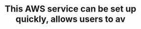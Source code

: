 ---
layout: answer
title: "This AWS service can be set up quickly, allows users to av"
blurb: "<p>The AWS Auto Scaling FAQ states each of these attributes stated in the question as benefits provided by their Auto Scaling service.</p>


<p>You can lea"
quid: 127
---